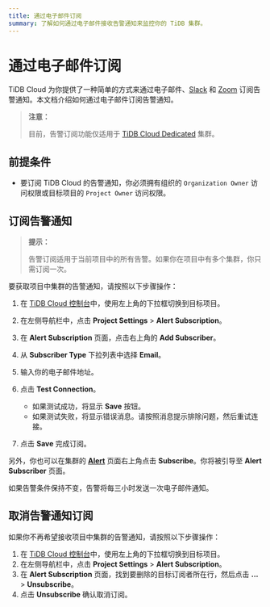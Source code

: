 ```yaml
---
title: 通过电子邮件订阅
summary: 了解如何通过电子邮件接收告警通知来监控你的 TiDB 集群。
---
```


# 通过电子邮件订阅

TiDB Cloud 为你提供了一种简单的方式来通过电子邮件、[Slack](/tidb-cloud/monitor-alert-slack.md) 和 [Zoom](/tidb-cloud/monitor-alert-zoom.md) 订阅告警通知。本文档介绍如何通过电子邮件订阅告警通知。

> **注意：**
>
> 目前，告警订阅功能仅适用于 [TiDB Cloud Dedicated](/tidb-cloud/select-cluster-tier.md#tidb-cloud-dedicated) 集群。

## 前提条件

- 要订阅 TiDB Cloud 的告警通知，你必须拥有组织的 `Organization Owner` 访问权限或目标项目的 `Project Owner` 访问权限。

## 订阅告警通知

> **提示：**
>
> 告警订阅适用于当前项目中的所有告警。如果你在项目中有多个集群，你只需订阅一次。

要获取项目中集群的告警通知，请按照以下步骤操作：

1. 在 [TiDB Cloud 控制台](https://tidbcloud.com)中，使用左上角的下拉框切换到目标项目。
2. 在左侧导航栏中，点击 **Project Settings** > **Alert Subscription**。
3. 在 **Alert Subscription** 页面，点击右上角的 **Add Subscriber**。
4. 从 **Subscriber Type** 下拉列表中选择 **Email**。
5. 输入你的电子邮件地址。
6. 点击 **Test Connection**。

    - 如果测试成功，将显示 **Save** 按钮。
    - 如果测试失败，将显示错误消息。请按照消息提示排除问题，然后重试连接。

7. 点击 **Save** 完成订阅。

另外，你也可以在集群的 [**Alert**](/tidb-cloud/monitor-built-in-alerting.md#view-alerts) 页面右上角点击 **Subscribe**。你将被引导至 **Alert Subscriber** 页面。

如果告警条件保持不变，告警将每三小时发送一次电子邮件通知。

## 取消告警通知订阅

如果你不再希望接收项目中集群的告警通知，请按照以下步骤操作：

1. 在 [TiDB Cloud 控制台](https://tidbcloud.com)中，使用左上角的下拉框切换到目标项目。
2. 在左侧导航栏中，点击 **Project Settings** > **Alert Subscription**。
3. 在 **Alert Subscription** 页面，找到要删除的目标订阅者所在行，然后点击 **...** > **Unsubscribe**。
4. 点击 **Unsubscribe** 确认取消订阅。
